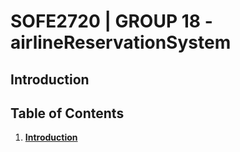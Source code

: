 # SOFE2720 | GROUP 18 - airlineReservationSystem

## Introduction


## Table of Contents
1. [**Introduction**](#introduction)


##
